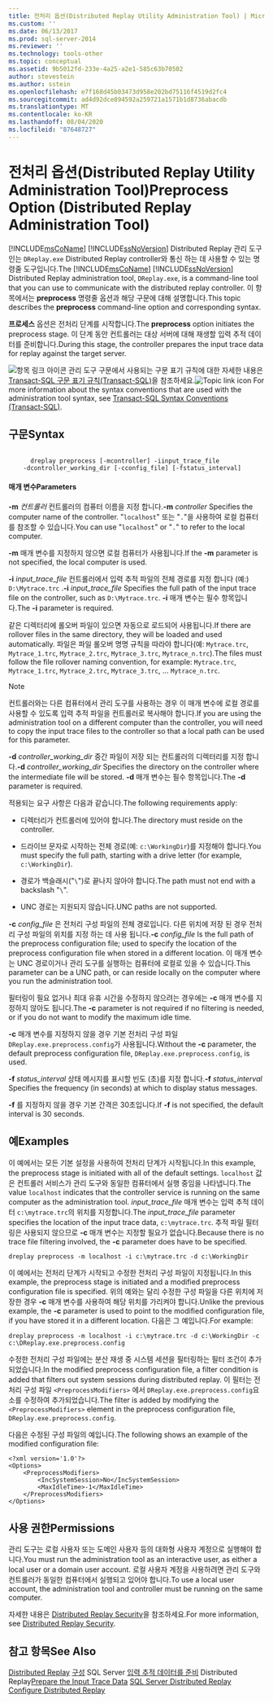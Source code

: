 ```yaml
---
title: 전처리 옵션(Distributed Replay Utility Administration Tool) | Microsoft Docs
ms.custom: ''
ms.date: 06/13/2017
ms.prod: sql-server-2014
ms.reviewer: ''
ms.technology: tools-other
ms.topic: conceptual
ms.assetid: 9b5012fd-233e-4a25-a2e1-585c63b70502
author: stevestein
ms.author: sstein
ms.openlocfilehash: e7f168d45b03473d958e202bd75116f4519d2fc4
ms.sourcegitcommit: ad4d92dce894592a259721a1571b1d8736abacdb
ms.translationtype: MT
ms.contentlocale: ko-KR
ms.lasthandoff: 08/04/2020
ms.locfileid: "87648727"
---
```

# <a name="preprocess-option-distributed-replay-administration-tool"></a><span data-ttu-id="44bfa-102">전처리 옵션(Distributed Replay Utility Administration Tool)</span><span class="sxs-lookup"><span data-stu-id="44bfa-102">Preprocess Option (Distributed Replay Administration Tool)</span></span>
  <span data-ttu-id="44bfa-103">[!INCLUDE[msCoName](../../includes/msconame-md.md)] [!INCLUDE[ssNoVersion](../../includes/ssnoversion-md.md)] Distributed Replay 관리 도구인는 `DReplay.exe` Distributed Replay controller와 통신 하는 데 사용할 수 있는 명령줄 도구입니다.</span><span class="sxs-lookup"><span data-stu-id="44bfa-103">The [!INCLUDE[msCoName](../../includes/msconame-md.md)] [!INCLUDE[ssNoVersion](../../includes/ssnoversion-md.md)] Distributed Replay administration tool, `DReplay.exe`, is a command-line tool that you can use to communicate with the distributed replay controller.</span></span> <span data-ttu-id="44bfa-104">이 항목에서는 **preprocess** 명령줄 옵션과 해당 구문에 대해 설명합니다.</span><span class="sxs-lookup"><span data-stu-id="44bfa-104">This topic describes the **preprocess** command-line option and corresponding syntax.</span></span>

 <span data-ttu-id="44bfa-105">**프로세스** 옵션은 전처리 단계를 시작합니다.</span><span class="sxs-lookup"><span data-stu-id="44bfa-105">The **preprocess** option initiates the preprocess stage.</span></span> <span data-ttu-id="44bfa-106">이 단계 동안 컨트롤러는 대상 서버에 대해 재생할 입력 추적 데이터를 준비합니다.</span><span class="sxs-lookup"><span data-stu-id="44bfa-106">During this stage, the controller prepares the input trace data for replay against the target server.</span></span>

 <span data-ttu-id="44bfa-107">![항목 링크 아이콘](../../database-engine/media/topic-link.gif "항목 링크 아이콘") 관리 도구 구문에서 사용되는 구문 표기 규칙에 대한 자세한 내용은 [Transact-SQL 구문 표기 규칙&#40;Transact-SQL&#41;](/sql/t-sql/language-elements/transact-sql-syntax-conventions-transact-sql)을 참조하세요.</span><span class="sxs-lookup"><span data-stu-id="44bfa-107">![Topic link icon](../../database-engine/media/topic-link.gif "Topic link icon") For more information about the syntax conventions that are used with the administration tool syntax, see [Transact-SQL Syntax Conventions &#40;Transact-SQL&#41;](/sql/t-sql/language-elements/transact-sql-syntax-conventions-transact-sql).</span></span>

## <a name="syntax"></a><span data-ttu-id="44bfa-108">구문</span><span class="sxs-lookup"><span data-stu-id="44bfa-108">Syntax</span></span>

```

      dreplay preprocess [-mcontroller] -iinput_trace_file
    -dcontroller_working_dir [-cconfig_file] [-fstatus_interval]
```

#### <a name="parameters"></a><span data-ttu-id="44bfa-109">매개 변수</span><span class="sxs-lookup"><span data-stu-id="44bfa-109">Parameters</span></span>
 <span data-ttu-id="44bfa-110">**-m** *컨트롤러* 컨트롤러의 컴퓨터 이름을 지정 합니다.</span><span class="sxs-lookup"><span data-stu-id="44bfa-110">**-m** *controller* Specifies the computer name of the controller.</span></span> <span data-ttu-id="44bfa-111">"`localhost`" 또는 "`.`"을 사용하여 로컬 컴퓨터를 참조할 수 있습니다.</span><span class="sxs-lookup"><span data-stu-id="44bfa-111">You can use "`localhost`" or "`.`" to refer to the local computer.</span></span>

 <span data-ttu-id="44bfa-112">**-m** 매개 변수를 지정하지 않으면 로컬 컴퓨터가 사용됩니다.</span><span class="sxs-lookup"><span data-stu-id="44bfa-112">If the **-m** parameter is not specified, the local computer is used.</span></span>

 <span data-ttu-id="44bfa-113">**-i** *input_trace_file* 컨트롤러에서 입력 추적 파일의 전체 경로를 지정 합니다 (예:) `D:\Mytrace.trc` .</span><span class="sxs-lookup"><span data-stu-id="44bfa-113">**-i** *input_trace_file* Specifies the full path of the input trace file on the controller, such as `D:\Mytrace.trc`.</span></span> <span data-ttu-id="44bfa-114">**-i** 매개 변수는 필수 항목입니다.</span><span class="sxs-lookup"><span data-stu-id="44bfa-114">The **-i** parameter is required.</span></span>

 <span data-ttu-id="44bfa-115">같은 디렉터리에 롤오버 파일이 있으면 자동으로 로드되어 사용됩니다.</span><span class="sxs-lookup"><span data-stu-id="44bfa-115">If there are rollover files in the same directory, they will be loaded and used automatically.</span></span> <span data-ttu-id="44bfa-116">파일은 파일 롤오버 명명 규칙을 따라야 합니다(예: `Mytrace.trc`, `Mytrace_1.trc`, `Mytrace_2.trc`, `Mytrace_3.trc`, `Mytrace_n.trc`).</span><span class="sxs-lookup"><span data-stu-id="44bfa-116">The files must follow the file rollover naming convention, for example: `Mytrace.trc`, `Mytrace_1.trc`, `Mytrace_2.trc`, `Mytrace_3.trc`, ... `Mytrace_n.trc`.</span></span>

> [!NOTE]
>  <span data-ttu-id="44bfa-117">컨트롤러와는 다른 컴퓨터에서 관리 도구를 사용하는 경우 이 매개 변수에 로컬 경로를 사용할 수 있도록 입력 추적 파일을 컨트롤러로 복사해야 합니다.</span><span class="sxs-lookup"><span data-stu-id="44bfa-117">If you are using the administration tool on a different computer than the controller, you will need to copy the input trace files to the controller so that a local path can be used for this parameter.</span></span>

 <span data-ttu-id="44bfa-118">**-d** *controller_working_dir* 중간 파일이 저장 되는 컨트롤러의 디렉터리를 지정 합니다.</span><span class="sxs-lookup"><span data-stu-id="44bfa-118">**-d** *controller_working_dir* Specifies the directory on the controller where the intermediate file will be stored.</span></span> <span data-ttu-id="44bfa-119">**-d** 매개 변수는 필수 항목입니다.</span><span class="sxs-lookup"><span data-stu-id="44bfa-119">The **-d** parameter is required.</span></span>

 <span data-ttu-id="44bfa-120">적용되는 요구 사항은 다음과 같습니다.</span><span class="sxs-lookup"><span data-stu-id="44bfa-120">The following requirements apply:</span></span>

-   <span data-ttu-id="44bfa-121">디렉터리가 컨트롤러에 있어야 합니다.</span><span class="sxs-lookup"><span data-stu-id="44bfa-121">The directory must reside on the controller.</span></span>

-   <span data-ttu-id="44bfa-122">드라이브 문자로 시작하는 전체 경로(예: `c:\WorkingDir`)를 지정해야 합니다.</span><span class="sxs-lookup"><span data-stu-id="44bfa-122">You must specify the full path, starting with a drive letter (for example, `c:\WorkingDir`).</span></span>

-   <span data-ttu-id="44bfa-123">경로가 백슬래시("`\`")로 끝나지 않아야 합니다.</span><span class="sxs-lookup"><span data-stu-id="44bfa-123">The path must not end with a backslash "`\`".</span></span>

-   <span data-ttu-id="44bfa-124">UNC 경로는 지원되지 않습니다.</span><span class="sxs-lookup"><span data-stu-id="44bfa-124">UNC paths are not supported.</span></span>

 <span data-ttu-id="44bfa-125">**-c** *config_file* 은 전처리 구성 파일의 전체 경로입니다. 다른 위치에 저장 된 경우 전처리 구성 파일의 위치를 지정 하는 데 사용 됩니다.</span><span class="sxs-lookup"><span data-stu-id="44bfa-125">**-c** *config_file* Is the full path of the preprocess configuration file; used to specify the location of the preprocess configuration file when stored in a different location.</span></span> <span data-ttu-id="44bfa-126">이 매개 변수는 UNC 경로이거나 관리 도구를 실행하는 컴퓨터에 로컬로 있을 수 있습니다.</span><span class="sxs-lookup"><span data-stu-id="44bfa-126">This parameter can be a UNC path, or can reside locally on the computer where you run the administration tool.</span></span>

 <span data-ttu-id="44bfa-127">필터링이 필요 없거나 최대 유휴 시간을 수정하지 않으려는 경우에는 **-c** 매개 변수를 지정하지 않아도 됩니다.</span><span class="sxs-lookup"><span data-stu-id="44bfa-127">The **-c** parameter is not required if no filtering is needed, or if you do not want to modify the maximum idle time.</span></span>

 <span data-ttu-id="44bfa-128">**-c** 매개 변수를 지정하지 않을 경우 기본 전처리 구성 파일 `DReplay.exe.preprocess.config`가 사용됩니다.</span><span class="sxs-lookup"><span data-stu-id="44bfa-128">Without the **-c** parameter, the default preprocess configuration file, `DReplay.exe.preprocess.config`, is used.</span></span>

 <span data-ttu-id="44bfa-129">**-f** *status_interval* 상태 메시지를 표시할 빈도 (초)를 지정 합니다.</span><span class="sxs-lookup"><span data-stu-id="44bfa-129">**-f** *status_interval* Specifies the frequency (in seconds) at which to display status messages.</span></span>

 <span data-ttu-id="44bfa-130">**-f** 를 지정하지 않을 경우 기본 간격은 30초입니다.</span><span class="sxs-lookup"><span data-stu-id="44bfa-130">If **-f** is not specified, the default interval is 30 seconds.</span></span>

## <a name="examples"></a><span data-ttu-id="44bfa-131">예</span><span class="sxs-lookup"><span data-stu-id="44bfa-131">Examples</span></span>
 <span data-ttu-id="44bfa-132">이 예에서는 모든 기본 설정을 사용하여 전처리 단계가 시작됩니다.</span><span class="sxs-lookup"><span data-stu-id="44bfa-132">In this example, the preprocess stage is initiated with all of the default settings.</span></span> <span data-ttu-id="44bfa-133">`localhost` 값은 컨트롤러 서비스가 관리 도구와 동일한 컴퓨터에서 실행 중임을 나타냅니다.</span><span class="sxs-lookup"><span data-stu-id="44bfa-133">The value `localhost` indicates that the controller service is running on the same computer as the administration tool.</span></span> <span data-ttu-id="44bfa-134">*input_trace_file* 매개 변수는 입력 추적 데이터 `c:\mytrace.trc`의 위치를 지정합니다.</span><span class="sxs-lookup"><span data-stu-id="44bfa-134">The *input_trace_file* parameter specifies the location of the input trace data, `c:\mytrace.trc`.</span></span> <span data-ttu-id="44bfa-135">추적 파일 필터링은 사용되지 않으므로 **-c** 매개 변수는 지정할 필요가 없습니다.</span><span class="sxs-lookup"><span data-stu-id="44bfa-135">Because there is no trace file filtering involved, the **-c** parameter does have to be specified.</span></span>

```
dreplay preprocess -m localhost -i c:\mytrace.trc -d c:\WorkingDir
```

 <span data-ttu-id="44bfa-136">이 예에서는 전처리 단계가 시작되고 수정한 전처리 구성 파일이 지정됩니다.</span><span class="sxs-lookup"><span data-stu-id="44bfa-136">In this example, the preprocess stage is initiated and a modified preprocess configuration file is specified.</span></span> <span data-ttu-id="44bfa-137">위의 예와는 달리 수정한 구성 파일을 다른 위치에 저장한 경우 **-c** 매개 변수를 사용하여 해당 위치를 가리켜야 합니다.</span><span class="sxs-lookup"><span data-stu-id="44bfa-137">Unlike the previous example, the **-c** parameter is used to point to the modified configuration file, if you have stored it in a different location.</span></span> <span data-ttu-id="44bfa-138">다음은 그 예입니다.</span><span class="sxs-lookup"><span data-stu-id="44bfa-138">For example:</span></span>

```
dreplay preprocess -m localhost -i c:\mytrace.trc -d c:\WorkingDir -c c:\DReplay.exe.preprocess.config
```

 <span data-ttu-id="44bfa-139">수정한 전처리 구성 파일에는 분산 재생 중 시스템 세션을 필터링하는 필터 조건이 추가되었습니다.</span><span class="sxs-lookup"><span data-stu-id="44bfa-139">In the modified preprocess configuration file, a filter condition is added that filters out system sessions during distributed replay.</span></span> <span data-ttu-id="44bfa-140">이 필터는 전처리 구성 파일 `<PreprocessModifiers>` 에서 `DReplay.exe.preprocess.config`요소를 수정하여 추가되었습니다.</span><span class="sxs-lookup"><span data-stu-id="44bfa-140">The filter is added by modifying the `<PreprocessModifiers>` element in the preprocess configuration file, `DReplay.exe.preprocess.config`.</span></span>

 <span data-ttu-id="44bfa-141">다음은 수정된 구성 파일의 예입니다.</span><span class="sxs-lookup"><span data-stu-id="44bfa-141">The following shows an example of the modified configuration file:</span></span>

```
<?xml version='1.0'?>
<Options>
    <PreprocessModifiers>
        <IncSystemSession>No</IncSystemSession>
        <MaxIdleTime>-1</MaxIdleTime>
    </PreprocessModifiers>
</Options>
```

## <a name="permissions"></a><span data-ttu-id="44bfa-142">사용 권한</span><span class="sxs-lookup"><span data-stu-id="44bfa-142">Permissions</span></span>
 <span data-ttu-id="44bfa-143">관리 도구는 로컬 사용자 또는 도메인 사용자 등의 대화형 사용자 계정으로 실행해야 합니다.</span><span class="sxs-lookup"><span data-stu-id="44bfa-143">You must run the administration tool as an interactive user, as either a local user or a domain user account.</span></span> <span data-ttu-id="44bfa-144">로컬 사용자 계정을 사용하려면 관리 도구와 컨트롤러가 동일한 컴퓨터에서 실행되고 있어야 합니다.</span><span class="sxs-lookup"><span data-stu-id="44bfa-144">To use a local user account, the administration tool and controller must be running on the same computer.</span></span>

 <span data-ttu-id="44bfa-145">자세한 내용은 [Distributed Replay Security](distributed-replay-security.md)을 참조하세요.</span><span class="sxs-lookup"><span data-stu-id="44bfa-145">For more information, see [Distributed Replay Security](distributed-replay-security.md).</span></span>

## <a name="see-also"></a><span data-ttu-id="44bfa-146">참고 항목</span><span class="sxs-lookup"><span data-stu-id="44bfa-146">See Also</span></span>
 <span data-ttu-id="44bfa-147">[Distributed Replay](sql-server-distributed-replay.md) [구성](configure-distributed-replay.md) SQL Server [입력 추적 데이터를 준비](prepare-the-input-trace-data.md) Distributed Replay</span><span class="sxs-lookup"><span data-stu-id="44bfa-147">[Prepare the Input Trace Data](prepare-the-input-trace-data.md) [SQL Server Distributed Replay](sql-server-distributed-replay.md) [Configure Distributed Replay](configure-distributed-replay.md)</span></span>


